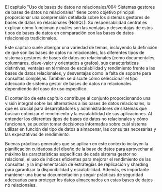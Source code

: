 El capítulo "Uso de bases de datos no relacionales/004-Sistemas gestores de bases de datos no relacionales" tiene como objetivo principal proporcionar una comprensión detallada sobre los sistemas gestores de bases de datos no relacionales (NoSQL). Su responsabilidad central es explicar cómo funcionan y cuáles son las ventajas y desventajas de estos tipos de bases de datos en comparación con las bases de datos relacionales tradicionales.

Este capítulo suele albergar una variedad de temas, incluyendo la definición de qué son las bases de datos no relacionales, los diferentes tipos de sistemas gestores de bases de datos no relacionales (como documentales, columnares, clave-valor y orientados a grafos), sus características distintivas, ventajas en términos de escalabilidad y rendimiento frente a las bases de datos relacionales, y desventajas como la falta de soporte para consultas complejas. También se discute cómo seleccionar el tipo adecuado de sistema gestor de bases de datos no relacionales dependiendo del caso de uso específico.

El contenido de este capítulo contribuye al conjunto proporcionando una visión integral sobre las alternativas a las bases de datos relacionales, lo que es crucial para desarrolladores y administradores de sistemas que buscan optimizar el rendimiento y la escalabilidad de sus aplicaciones. Al entender los diferentes tipos de bases de datos no relacionales y cómo funcionan, se pueden tomar decisiones informadas sobre cuál sistema utilizar en función del tipo de datos a almacenar, las consultas necesarias y las expectativas de rendimiento.

Buenas prácticas generales que se aplican en este contexto incluyen la planificación cuidadosa del diseño de la base de datos para aprovechar al máximo las características específicas de cada sistema gestor no relacional, el uso de índices eficientes para mejorar el rendimiento de las consultas, y la implementación de estrategias de replicación y sharding para garantizar la disponibilidad y escalabilidad. Además, es importante mantener una buena documentación y seguir prácticas de seguridad adecuadas para proteger los datos almacenados en estas bases de datos no relacionales.

